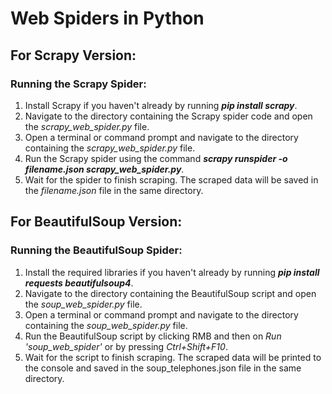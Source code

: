 # Web Spiders in Python

## For Scrapy Version:
### Running the Scrapy Spider:

1. Install Scrapy if you haven't already by running ***pip install scrapy***.
2. Navigate to the directory containing the Scrapy spider code and open the *scrapy_web_spider.py* file.
3. Open a terminal or command prompt and navigate to the directory containing the *scrapy_web_spider.py* file.
4. Run the Scrapy spider using the command ***scrapy runspider -o filename.json scrapy_web_spider.py***.
5. Wait for the spider to finish scraping. The scraped data will be saved in the *filename.json* file in the same directory.

## For BeautifulSoup Version:
### Running the BeautifulSoup Spider:

1. Install the required libraries if you haven't already by running ***pip install requests beautifulsoup4***.
2. Navigate to the directory containing the BeautifulSoup script and open the *soup_web_spider.py* file.
3. Open a terminal or command prompt and navigate to the directory containing the *soup_web_spider.py* file.
4. Run the BeautifulSoup script by clicking RMB and then on *Run 'soup_web_spider'* or by pressing *Ctrl+Shift+F10*.
5. Wait for the script to finish scraping. The scraped data will be printed to the console and saved in the soup_telephones.json file in the same directory.
